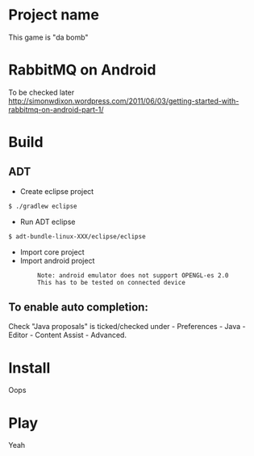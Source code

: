 # Project name
This game is "da bomb"

# RabbitMQ on Android

To be checked later
http://simonwdixon.wordpress.com/2011/06/03/getting-started-with-rabbitmq-on-android-part-1/

# Build
## ADT

* Create eclipse project
```bash
$ ./gradlew eclipse
```
* Run ADT eclipse 
```bash
$ adt-bundle-linux-XXX/eclipse/eclipse
```
* Import core project
* Import android project
```
		Note: android emulator does not support OPENGL-es 2.0
		This has to be tested on connected device
```

## To enable auto completion:
Check "Java proposals" is ticked/checked under - Preferences - Java - Editor - Content Assist - Advanced.

# Install
Oops

# Play
Yeah
